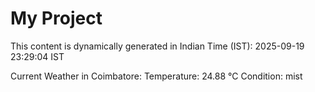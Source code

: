 # My Project

This content is dynamically generated in Indian Time (IST): 2025-09-19 23:29:04 IST


Current Weather in Coimbatore:
Temperature: 24.88 °C
Condition: mist
